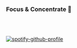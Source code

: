 ### Focus & Concentrate 🌱
<br/><br/>



[![spotify-github-profile](https://spotify-github-profile.vercel.app/api/view?uid=6p3x33oa0x0tbc08u2v8n9e7o&cover_image=true&theme=default)](https://github.com/kittinan/spotify-github-profile)

<!--
**EvanLyu732/EvanLyu732** is a ✨ _special_ ✨ repository because its `README.md` (this file) appears on your GitHub profile.

Here are some ideas to get you started:

- 🔭 I’m currently working on ...
- 🌱 I’m currently learning ...
- 👯 I’m looking to collaborate on ...
- 🤔 I’m looking for help with ...
- 💬 Ask me about ...
- 📫 How to reach me: ...
- 😄 Pronouns: ...
- ⚡ Fun fact: ...
-->
